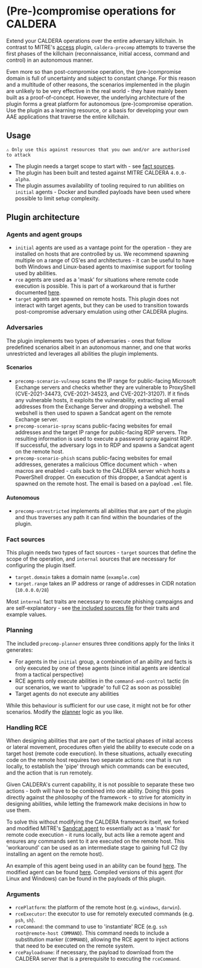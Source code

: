 # (Pre-)compromise operations for CALDERA

Extend your CALDERA operations over the entire adversary killchain. In contrast to MITRE's [access](https://github.com/mitre/access) plugin, `caldera-precomp` attempts to traverse the first phases of the killchain (reconnaissance, initial access, command and control) in an autonomous manner.

Even more so than post-compromise operation, the (pre-)compromise domain is full of uncertainty and subject to constant change. For this reason and a multitude of other reasons, the scenarios implemented in the plugin are unlikely to be very effective in the real world - they have mainly been built as a proof-of-concept. However, the underlying architecture of the plugin forms a great platform for autonomous (pre-)compromise operation. Use the plugin as a learning resource, or a basis for developing your own AAE applications that traverse the entire killchain.

## Usage

```
⚠️ Only use this against resources that you own and/or are authorised to attack
```

- The plugin needs a target scope to start with - see [fact sources](#fact-sources).
- The plugin has been built and tested against MITRE CALDERA `4.0.0-alpha`.
- The plugin assumes availability of tooling required to run abilities on `initial` agents - Docker and bundled payloads have been used where possible to limit setup complexity.

## Plugin architecture

### Agents and agent groups

- `initial` agents are used as a vantage point for the operation - they are installed on hosts that are controlled by us. We recommend spawning multiple on a range of OS'es and architectures - it can be useful to have both Windows and Linux-based agents to maximise support for tooling used by abilities.
- `rce` agents are used as a 'mask' for situations where remote code execution is possible. This is part of a workaround that is further documented [here](#handling-rce).
- `target` agents are spawned on remote hosts. This plugin does not interact with target agents, but they can be used to transition towards post-compromise adversary emulation using other CALDERA plugins.

### Adversaries

The plugin implements two types of adversaries - ones that follow predefined scenarios albeit in an autonomous manner, and one that works unrestricted and leverages all abilities the plugin implements.

#### Scenarios

- `precomp-scenario-vulnexp` scans the IP range for public-facing Microsoft Exchange servers and checks whether they are vulnerable to ProxyShell (CVE-2021-34473, CVE-2021-34523, and CVE-2021-31207). If it finds any vulnerable hosts, it exploits the vulnerability, extracting all email addresses from the Exchange Server and dropping a webshell. The webshell is then used to spawn a Sandcat agent on the remote Exchange server.
- `precomp-scenario-spray` scans public-facing websites for email addresses and the target IP range for public-facing RDP servers. The resulting information is used to execute a password spray against RDP. If successful, the adversary logs in to RDP and spawns a Sandcat agent on the remote host.
- `precomp-scenario-phish` scans public-facing websites for email addresses, generates a malicious Office document which - when macros are enabled - calls back to the CALDERA server which hosts a PowerShell dropper. On execution of this dropper, a Sandcat agent is spawned on the remote host. The email is based on a payload `.eml` file.

#### Autonomous

- `precomp-unrestricted` implements all abilities that are part of the plugin and thus traverses any path it can find within the boundaries of the plugin.

### Fact sources

This plugin needs two types of fact sources - `target` sources that define the scope of the operation, and `internal` sources that are necessary for configuring the plugin itself.

- `target.domain` takes a domain name (`example.com`)
- `target.range` takes an IP address or range of addresses in CIDR notation (`10.0.0.0/28`)

Most `internal` fact traits are necessary to execute phishing campaigns and are self-explanatory - see [the included sources file](data/sources/ac86e9e6-8e5e-42c6-ad24-a7aa4d16f350.yml) for their traits and example values.

### Planning

The included `precomp-planner` ensures three conditions apply for the links it generates:

- For agents in the `initial` group, a combination of an ability and facts is only executed by one of these agents (since initial agents are identical from a tactical perspective)
- RCE agents only execute abilities in the `command-and-control` tactic (in our scenarios, we want to 'upgrade' to full C2 as soon as possible)
- Target agents do not execute any abilities

While this behaviour is sufficient for our use case, it might not be for other scenarios. Modify the [planner](app/planners/planner.py) logic as you like.

### Handling RCE

When designing abilities that are part of the tactical phases of inital access or lateral movement, procedures often yield the ability to execute code on a target host (remote code execution). In these situations, actually executing code on the remote host requires two separate actions: one that is run locally, to establish the 'pipe' through which commands can be executed, and the action that is run remotely.

Given CALDERA's current capability, it is not possible to separate these two actions - both will have to be combined into one ability. Doing this goes directly against the philosophy of the framework - to strive for atomicity in designing abilities, while letting the framework make decisions in how to use them.

To solve this without modifying the CALDERA framework itself, we forked and modified MITRE's [Sandcat agent](https://github.com/mitre/gocat) to essentially act as a 'mask' for remote code execution - it runs locally, but acts like a remote agent and ensures any commands sent to it are executed on the remote host. This 'workaround' can be used as an intermediate stage to gaining full C2 (by installing an agent on the remote host).

An example of this agent being used in an ability can be found [here](data/abilities/initial-access/554cc237-02c1-423f-ba52-e612bd1b4d1c.yml). The modified agent can be found [here](https://github.com/DiedB/caldera-precomp-gocat-rce). Compiled versions of this agent (for Linux and Windows) can be found in the payloads of this plugin.

### Arguments

- `rcePlatform`: the platform of the remote host (e.g. `windows`, `darwin`).
- `rceExecutor`: the executor to use for remotely executed commands (e.g. `psh`, `sh`).
- `rceCommand`: the command to use to 'instantiate' RCE (e.g. `ssh root@remote-host COMMAND`). This command needs to include a substitution marker (`COMMAND`), allowing the RCE agent to inject actions that need to be executed on the remote system.
- `rcePayloadname`: if necessary, the payload to download from the CALDERA server that is a prerequisite to executing the `rceCommand`.
